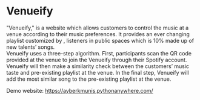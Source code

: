 # Venueify
"Venueify," is a website which allows customers to control the music at a venue according to their music preferences.
It provides an ever changing playlist customized by , listeners in public spaces which is 10% made up of new talents’ songs.  
Venueify uses a three-step algorithm. First, participants scan the QR code provided at the venue to join the Venueify through their Spotify account.
Venueify will then make a similarity check between the customers’ 
music taste and pre-existing playlist at the venue. In the final step, Venueify will add the most similar song to the pre-existing playlist at the venue. 

Demo website: https://ayberkmunis.pythonanywhere.com/
